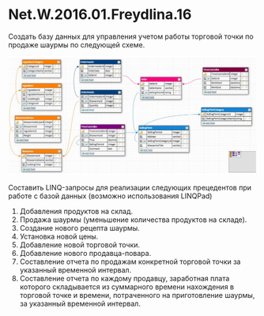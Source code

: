 # Net.W.2016.01.Freydlina.16

Создать базу данных для управления учетом работы торговой точки по продаже шаурмы по следующей схеме.

![Shawarma DataBase](/db.jpg)

Составить LINQ-запросы для реализации следующих прецедентов при работе с базой данных (возможно использования LINQPad)

1. Добавления продуктов на склад.
2. Продажа шаурмы (уменьшение количества продуктов на складе).
3. Создание нового рецепта шаурмы.
4. Установка новой цены.
5. Добавление новой торговой точки.
6. Добавление нового продавца-повара.
7. Составление отчета по продажам конкретной торговой точки за указанный  временной интервал.
8. Составление отчета по каждому продавцу, заработная плата которого складывается из суммарного времени нахождения в торговой точке и времени, потраченного на приготовление шаурмы, за указанный  временной интервал.
